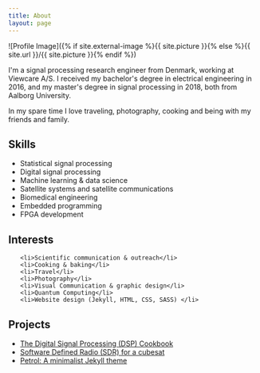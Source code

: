 ```yaml
---
title: About
layout: page
---
```

![Profile Image]({% if site.external-image %}{{ site.picture }}{% else %}{{ site.url }}/{{ site.picture }}{% endif %})

<p>I'm a signal processing research engineer from Denmark, working at Viewcare A/S. I received my bachelor's degree in electrical engineering in 2016, and my master's degree in signal processing in 2018, both from Aalborg University.
</p>
<p>
In my spare time I love traveling, photography, cooking and being with my friends and family.

<!-- research interests -->

<!-- spare time -->
<!-- aausat
cooking
photograhy -->


</p>


<h2>Skills</h2>

<ul class="skill-list">
	<li>Statistical signal processing</li>
    <li>Digital signal processing</li>
    <li>Machine learning & data science</li>
    <li>Satellite systems and satellite communications</li>
    <li>Biomedical engineering</li>
    <li>Embedded programming</li>
    <li>FPGA development</li>
</ul>


<h2>Interests</h2>

<ul class="interest-list">

    <li>Scientific communication & outreach</li>
    <li>Cooking & baking</li>
    <li>Travel</li>
    <li>Photography</li>
    <li>Visual Communication & graphic design</li>
    <li>Quantum Computing</li>
    <li>Website design (Jekyll, HTML, CSS, SASS) </li>
</ul>

<h2>Projects</h2>

<ul>
	<li><a href="https://dspcookbook.github.io/">The Digital Signal Processing (DSP) Cookbook</a></li>
	<li><a href="https://github.com/aausat">Software Defined Radio (SDR) for a cubesat</a></li>
	<li><a href="https://github.com/rasgs/petrol-jekyll-theme">Petrol: A minimalist Jekyll theme</a></li>
</ul>
